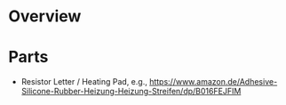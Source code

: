 # Overview

# Parts
  * Resistor Letter / Heating Pad, e.g., 
https://www.amazon.de/Adhesive-Silicone-Rubber-Heizung-Heizung-Streifen/dp/B016FEJFIM
